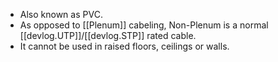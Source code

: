 
- Also known as PVC.
- As opposed to [[Plenum]] cabeling, Non-Plenum is a normal [[devlog.UTP]]/[[devlog.STP]] rated cable.
- It cannot be used in raised floors, ceilings or walls.
